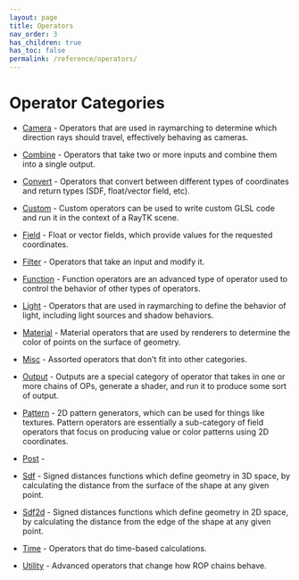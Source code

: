 ```yaml
---
layout: page
title: Operators
nav_order: 3
has_children: true
has_toc: false
permalink: /reference/operators/
---
```


# Operator Categories
* [Camera](camera/) - Operators that are used in raymarching to determine which
direction rays should travel, effectively behaving as cameras.
* [Combine](combine/) - Operators that take two or more inputs and combine them into a single
output.
* [Convert](convert/) - Operators that convert between different types of coordinates and
return types (SDF, float/vector field, etc).
* [Custom](custom/) - Custom operators can be used to write custom GLSL code and run it in the context of a RayTK scene.
* [Field](field/) - Float or vector fields, which provide values for the requested coordinates.
* [Filter](filter/) - Operators that take an input and modify it.
* [Function](function/) - Function operators are an advanced type of operator used to control the behavior of other types of operators.
* [Light](light/) - Operators that are used in raymarching to define the behavior of light, including
light sources and shadow behaviors.
* [Material](material/) - Material operators that are used by renderers to determine the
color of points on the surface of geometry.
* [Misc](misc/) - Assorted operators that don't fit into other categories.
* [Output](output/) - Outputs are a special category of operator that takes in one or more
chains of OPs, generate a shader, and run it to produce some sort of
output.
* [Pattern](pattern/) - 2D pattern generators, which can be used for things like textures.
Pattern operators are essentially a sub-category of field operators that focus
on producing value or color patterns using 2D coordinates.

* [Post](post/) - 
* [Sdf](sdf/) - Signed distances functions which define geometry in 3D space, by calculating
the distance from the surface of the shape at any given point.
* [Sdf2d](sdf2d/) - Signed distances functions which define geometry in 2D space, by calculating
the distance from the edge of the shape at any given point.
* [Time](time/) - Operators that do time-based calculations.
* [Utility](utility/) - Advanced operators that change how ROP chains behave.